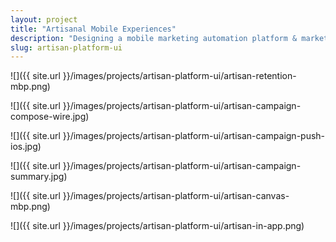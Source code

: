 ```yaml
---
layout: project
title: "Artisanal Mobile Experiences"
description: "Designing a mobile marketing automation platform & marketing site."
slug: artisan-platform-ui
---
```


![]({{ site.url }}/images/projects/artisan-platform-ui/artisan-retention-mbp.png)

![]({{ site.url }}/images/projects/artisan-platform-ui/artisan-campaign-compose-wire.jpg)

![]({{ site.url }}/images/projects/artisan-platform-ui/artisan-campaign-push-ios.jpg)

![]({{ site.url }}/images/projects/artisan-platform-ui/artisan-campaign-summary.jpg)

![]({{ site.url }}/images/projects/artisan-platform-ui/artisan-canvas-mbp.png)

![]({{ site.url }}/images/projects/artisan-platform-ui/artisan-in-app.png)
